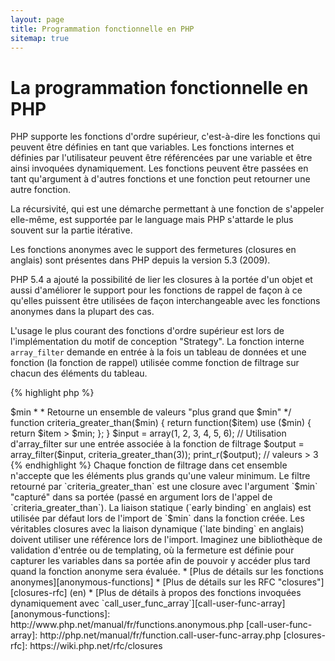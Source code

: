 ```yaml
---
layout: page
title: Programmation fonctionnelle en PHP
sitemap: true
---
```


# La programmation fonctionnelle en PHP

PHP supporte les fonctions d'ordre supérieur, c'est-à-dire les fonctions qui peuvent être définies en tant que variables.
 Les fonctions internes et définies par l'utilisateur peuvent être référencées par une variable et être ainsi 
invoquées dynamiquement. Les fonctions peuvent être passées en tant qu'argument à d'autres fonctions et une fonction 
peut retourner une autre fonction.

La récursivité, qui est une démarche permettant à une fonction de s'appeler elle-même, est supportée par le language 
mais PHP s'attarde le plus souvent sur la partie itérative.

Les fonctions anonymes avec le support des fermetures (closures en anglais) sont présentes dans PHP depuis la version 
5.3 (2009).

PHP 5.4 a ajouté la possibilité de lier les closures à la portée d'un objet et aussi d'améliorer le support pour les 
fonctions de rappel de façon à ce qu'elles puissent être utilisées de façon interchangeable avec les fonctions 
anonymes dans la plupart des cas.

L'usage le plus courant des fonctions d'ordre supérieur est lors de l'implémentation du motif de conception "Strategy". 
La fonction interne `array_filter` demande en entrée à la fois un tableau de données et une fonction (la fonction de 
rappel) utilisée comme fonction de filtrage sur chacun des éléments du tableau.


{% highlight php %}
<?php
$input = array(1, 2, 3, 4, 5, 6);

// Creation et assignation d'une fonction anonyme
$filter_even = function($item) {
    return ($item % 2) == 0;
};

// la fonction array_filter accepte à la fois le tableau et la fonction
$output = array_filter($input, $filter_even);

// La fonction n'a pas besoin d'être assignée à une variable. Ceci est valide aussi:
$output = array_filter($input, function($item) {
    return ($item % 2) == 0;
});

print_r($output);
{% endhighlight %}

Une closure est une fonction anonyme qui peut accéder aux variables déclarées en dehors de sa portée sans utiliser de 
variables globales. Théoriquement, une closure est une fonction avec un certain nombre d'arguments "fermés" par 
l'environnement lorsqu'elle est définie. Les closures peuvent outrepasser certaines restrictions sur les portées des 
variables de façon élégante.

Dans l'exemple ci-dessous, nous utilisons des closures afin de définir une fonction retournant une unique fonction de 
filtrage pour `array_filter` à partir d'un ensemble de fonctions de filtrage.

{% highlight php %}
<?php
/**
 * Créer une fonction de filtrage anonyme acceptant des éléments > $min
 *
 * Retourne un ensemble de valeurs "plus grand que $min"
 */
function criteria_greater_than($min)
{
    return function($item) use ($min) {
        return $item > $min;
    };
}

$input = array(1, 2, 3, 4, 5, 6);

// Utilisation d'array_filter sur une entrée associée à la fonction de filtrage
$output = array_filter($input, criteria_greater_than(3));

print_r($output); // valeurs > 3
{% endhighlight %}

Chaque fonction de filtrage dans cet ensemble n'accepte que les éléments plus grands qu'une valeur minimum. Le filtre 
retourné par `criteria_greater_than` est une closure avec l'argument `$min` "capturé" dans sa portée (passé en argument 
lors de l'appel de `criteria_greater_than`).

La liaison statique (`early binding` en anglais) est utilisée par défaut lors de l'import de `$min` dans la fonction 
créée. Les véritables closures avec la liaison dynamique (`late binding` en anglais) doivent utiliser une référence 
lors de l'import. Imaginez une bibliothèque de validation d'entrée ou de templating, où la fermeture est définie pour 
capturer les variables dans sa portée afin de pouvoir y accéder plus tard quand la fonction anonyme sera évaluée.

* [Plus de détails sur les fonctions anonymes][anonymous-functions]
* [Plus de détails sur les RFC "closures"][closures-rfc] (en)
* [Plus de détails à propos des fonctions invoquées dynamiquement avec  `call_user_func_array`][call-user-func-array]

[anonymous-functions]: http://www.php.net/manual/fr/functions.anonymous.php
[call-user-func-array]: http://php.net/manual/fr/function.call-user-func-array.php
[closures-rfc]: https://wiki.php.net/rfc/closures
